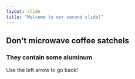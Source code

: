 ```yaml
---
layout: slide
title: "Welcome to our second slide!"
---
```

## Don't microwave coffee satchels
### They contain some aluminum

Use the left arrow to go back!